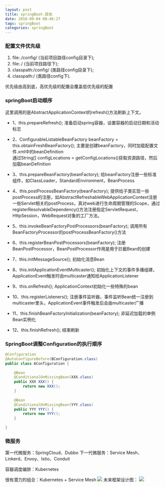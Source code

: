 ```yaml
---
layout: post
title: springBoot-其他
date: 2018-09-04 08:46:27
tags: springBoot
categories: springBoot
---
```


### 配置文件优先级
1. file:./config/ (当前项目路径config目录下); 
2. file:./ (当前项目路径下); 
3. classpath:/config/ (类路径config目录下); 
4. classpath:/ (类路径config下).

优先级由高到底，高优先级的配置会覆盖低优先级的配置

<!-- more -->

### springBoot启动顺序
这里调用的是AbstractApplicationContext的refresh()方法刷新上下文。

- 1、this.prepareRefresh();
准备启动spring容器，设置容器的启动日期和活动标志

- 2、ConfigurableListableBeanFactory beanFactory = this.obtainFreshBeanFactory();
主要是创建beanFactory，同时加载配置文件.xml中的beanDefinition  
通过String[] configLocations = getConfigLocations()获取资源路径，然后加载beanDefinition  

- 3、this.prepareBeanFactory(beanFactory);
给beanFactory注册一些标准组件，如ClassLoader，StandardEnvironment，BeanProcess  

- 4、this.postProcessBeanFactory(beanFactory);
提供给子类实现一些postProcess的注册，如AbstractRefreshableWebApplicationContext注册一些Servlet相关的postProcess，真对web进行生命周期管理的Scope，通过registerResolvableDependency()方法注册指定ServletRequest，HttpSession，WebRequest对象的工厂方法。

- 5、this.invokeBeanFactoryPostProcessors(beanFactory);
调用所有BeanFactoryProcessor的postProcessBeanFactory()方法  

- 6、this.registerBeanPostProcessors(beanFactory);
注册BeanPostProcessor，BeanPostProcessor作用是用于拦截Bean的创建  

- 7、this.initMessageSource();
初始化消息Bean  

- 8、this.initApplicationEventMulticaster();
初始化上下文的事件多播组建，ApplicationEvent触发时由multicaster通知给ApplicationListener  

- 9、this.onRefresh();
ApplicationContext初始化一些特殊的bean 

- 10、this.registerListeners();
注册事件监听器，事件监听Bean统一注册到multicaster里头，ApplicationEvent事件触发后会由multicaster广播  

- 11、this.finishBeanFactoryInitialization(beanFactory);
非延迟加载的单例Bean实例化

- 12、this.finishRefresh();
结束刷新


### SpringBoot调整Configuration的执行顺序
```java
@Configuration
@AutoConfigureBefore(BConfiguration.class)
public class AConfiguration {
 
    @Bean
    @ConditionalOnMissingBean(XXX.class)
    public XXX XXX() {
        return new XXX();
    }
 
    @Bean
    @ConditionalOnMissingBean(YYY.class)
    public YYY YYY() {
        return new YYY();
    }
 
}
```



### 微服务
第一代微服务：SpringCloud、Dubbo
下一代微服务：Service Mesh、Linkerd、Envoy、Istio、Conduit

容器调度编排：Kubernetes

很有潜力的组合：Kubernetes + Service Mesh
![](http://p2jr3pegk.bkt.clouddn.com/springBoot10-1.jpg)
未来框架设计图：
![](http://p2jr3pegk.bkt.clouddn.com/springBoot10-2.jpg)